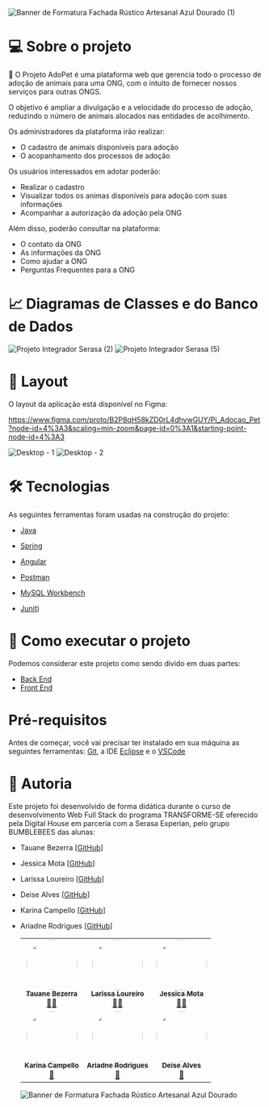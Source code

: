 ![Banner de Formatura Fachada Rústico Artesanal Azul Dourado (1)](https://user-images.githubusercontent.com/102121435/184267195-0f9eac9c-f0e4-4999-a067-be2e46a49db2.png)


# 💻 Sobre o projeto

  🐶 O Projeto AdoPet é uma plataforma web que gerencia todo o processo de adoção 
de animais para uma ONG, com o intuito de fornecer nossos serviços para outras ONGS.

O objetivo é ampliar a divulgação 
e a velocidade do processo de adoção, reduzindo o número de animais alocados 
nas entidades de acolhimento.


Os administradores da plataforma irão realizar:

* O cadastro de animais disponíveis para adoção
* O acopanhamento dos processos de adoção

Os usuários interessados em adotar poderão:

* Realizar o cadastro 
* Visualizar todos os animas disponíveis para adoção com suas informações
* Acompanhar a autorização da adoção pela ONG 
 
Além disso, poderão consultar na plataforma: 

* O contato da ONG
* As informações da ONG
* Como ajudar a ONG
* Perguntas Frequentes para a ONG


# 📈 Diagramas de Classes e do Banco de Dados

![Projeto Integrador Serasa (2)](https://user-images.githubusercontent.com/102121435/184498688-74d5df7a-b106-4e84-b65c-1f275a1d410c.jpg)
![Projeto Integrador Serasa (5)](https://user-images.githubusercontent.com/102121435/184498695-b472f84d-0051-446b-804c-a72dd8ffbfb5.jpg)


# 🎨 Layout

O layout da aplicação está disponível no Figma:

https://www.figma.com/proto/B2P8qH58kZD0rL4dhvwGUY/Pi_Adocao_Pet?node-id=4%3A3&scaling=min-zoom&page-id=0%3A1&starting-point-node-id=4%3A3

![Desktop - 1](https://user-images.githubusercontent.com/102121435/184269010-d097cdd7-332a-4bd1-8559-95a4c77f2048.png)
![Desktop - 2](https://user-images.githubusercontent.com/102121435/184269219-ddb0919c-99b2-46f6-8f06-24f1eef43289.png)

# 🛠 Tecnologias

As seguintes ferramentas foram usadas na construção do projeto:

* [Java](https://www.java.com/pt-BR/)

* [Spring](https://spring.io/)

* [Angular](https://angular.io/)

* [Postman](https://www.postman.com/)

* [MySQL Workbench](https://www.mysql.com/products/workbench/)

* [Junit](https://junit.org/junit5/))



# 🚀 Como executar o projeto

Podemos considerar este projeto como sendo divido em duas partes:

* [Back End](https://github.com/larissaloureiro/pi_adocao_pet_back)
* [Front End](https://github.com/larissaloureiro/pi_adocao_pet_front) 


# Pré-requisitos
Antes de começar, você vai precisar ter instalado em sua máquina as seguintes ferramentas: [Git](https://git-scm.com/), a IDE [Eclipse](https://www.eclipse.org/downloads/) e o [VSCode](https://code.visualstudio.com/)

# 📝 Autoria

Este projeto foi desenvolvido de forma didática durante o curso de desenvolvimento Web Full Stack do programa TRANSFORME-SE oferecido pela Digital House em parceria com a Serasa Experian, pelo grupo BUMBLEBEES das alunas: 

* Tauane Bezerra [[GitHub](https://github.com/tauanebezerra)]
* Jessica Mota [[GitHub](https://github.com/JessicaMotaa)]
* Larissa Loureiro [[GitHub](https://github.com/larissaloureiro)]
* Deise Alves [[GitHub](https://github.com/deisealves)]
* Karina Campello [[GitHub](https://github.com/karinamcampello)]
* Ariadne Rodrigues [[GitHub](https://github.com/AriRVasc)]
                              <table> 
  <tr>
    <td align="center"><a href="https://www.linkedin.com/in/tauanebezerra/"><img style="border-radius: 50%;" src="https://user-images.githubusercontent.com/102121435/185013272-4336e35d-19df-45bd-8081-d7180c5dfd82.jpg" width="100px;" alt=""/><br /><sub><b>Tauane Bezerra</b></sub></a><br /><a href="https://github.com/tauanebezerra" title="GitHub">👨‍🚀</a></td>
    <td align="center"><a href="https://www.linkedin.com/in/larissa-loureiro/"><img style="border-radius: 50%;" src="https://user-images.githubusercontent.com/102121435/185012544-b2bf84bb-4eec-4ac6-9756-aa1f57099cf0.jpg" width="100px;" alt=""/><br /><sub><b>Larissa Loureiro</b></sub></a><br /><a href="https://github.com/larissaloureiro" title="GitHub">👨‍🚀</a></td>
    <td align="center"><a href="https://www.linkedin.com/in/jessicafmota/"><img style="border-radius: 50%;" src="https://user-images.githubusercontent.com/102121435/185012613-62b6f758-fa9b-42de-825f-32297f395210.jpg" width="100px;" alt=""/><br /><sub><b>Jessica Mota</b></sub></a><br /><a href="https://github.com/JessicaMotaa" title="GitHub">👨‍🚀</a></td>
   
  </tr>
  <tr>
    <td align="center"><a href="https://www.linkedin.com/in/karina-campello-81a299113/"><img style="border-radius: 50%;" src="https://user-images.githubusercontent.com/102121435/185012920-5b026c98-40d8-4972-9647-d4e004f81ebd.jpg" width="100px;" alt=""/><br /><sub><b>Karina Campello</b></sub></a><br /><a href="https://github.com/karinamcampello" title="GitHub">🚀</a></td>
    <td align="center"><a href="https://www.linkedin.com/in/devari/"><img style="border-radius: 50%;" src="https://user-images.githubusercontent.com/102121435/185011488-28b7efb8-7c3a-4c21-a78a-1533add7ebdc.jpg" width="100px;" alt=""/><br /><sub><b>Ariadne Rodrigues</b></sub></a><br /><a href="https://github.com/AriRVasc" title="GitHub">🚀</a></td>
    <td align="center"><a href="https://www.linkedin.com/in/deise-alves-soares-928b801a0/"><img style="border-radius: 50%;" src="https://user-images.githubusercontent.com/102121435/185011840-61f974ae-ddac-4889-a9ac-2630285eb502.jpg" width="100px;" alt=""/><br /><sub><b>Deise Alves</b></sub></a><br /><a href="https://github.com/deisealves" title="GitHub">🚀</a></td>
   
  </tr>
</table>


![Banner de Formatura Fachada Rústico Artesanal Azul Dourado](https://user-images.githubusercontent.com/102121435/184271327-e7445e1a-f675-46f4-92ba-a19dab665fd4.png)

